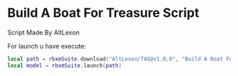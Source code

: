 # Build A Boat For Treasure Script

Script Made By AltLexon

For launch u have execute: 

```lua
local path = rbxmSuite.download("AltLexon/TAS@v1.0.0", "Build A Boat For Treasure.rbxm")
local model = rbxmSuite.launch(path)
```
